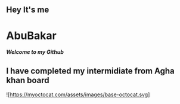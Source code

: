 ## Hey It's me 
#    AbuBakar
***Welcome to my Github***
## I have completed my intermidiate from Agha khan board
![https://myoctocat.com/assets/images/base-octocat.svg]
